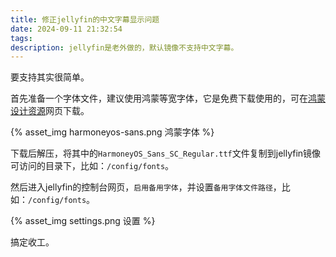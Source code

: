 ```yaml
---
title: 修正jellyfin的中文字幕显示问题
date: 2024-09-11 21:32:54
tags:
description: jellyfin是老外做的，默认镜像不支持中文字幕。
---
```

要支持其实很简单。

首先准备一个字体文件，建议使用鸿蒙等宽字体，它是免费下载使用的，可在[鸿蒙设计资源](https://developer.huawei.com/consumer/cn/design/resource/)网页下载。

{% asset_img harmoneyos-sans.png 鸿蒙字体 %}

下载后解压，将其中的`HarmoneyOS_Sans_SC_Regular.ttf`文件复制到jellyfin镜像可访问的目录下，比如：`/config/fonts`。

然后进入jellyfin的控制台网页，`启用备用字体`，并设置`备用字体文件路径`，比如：`/config/fonts`。

{% asset_img settings.png 设置 %}

搞定收工。
